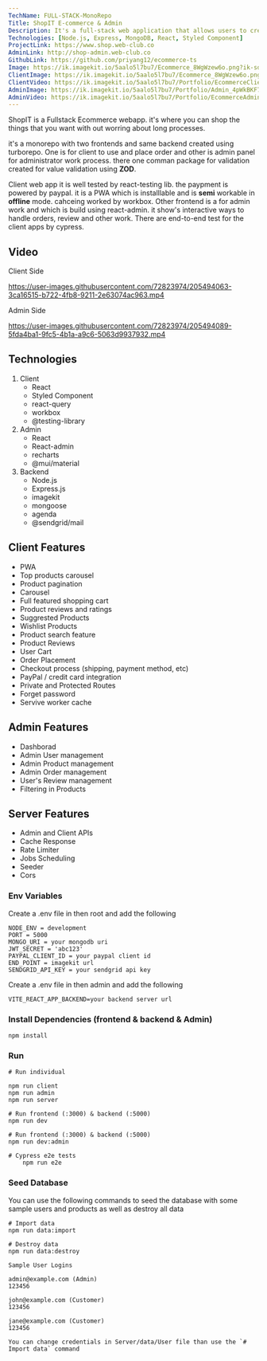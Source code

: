 ```yaml
---
TechName: FULL-STACK-MonoRepo
Title: ShopIT E-commerce & Admin
Description: It's a full-stack web application that allows users to create an account, log in, and create an order. The application also allows users to view their order history, and view their cart. The application is built with Node.js, Express, MongoDB, React, Context API, and Styled Component. The application is deployed on Vercel.
Technologies: [Node.js, Express, MongoDB, React, Styled Component]
ProjectLink: https://www.shop.web-club.co
AdminLink: http://shop-admin.web-club.co
GithubLink: https://github.com/priyang12/ecommerce-ts
Image: https://ik.imagekit.io/5aalo5l7bu7/Ecommerce_8WgWzew6o.png?ik-sdk-version=javascript-1.4.3&updatedAt=1660117461345
ClientImage: https://ik.imagekit.io/5aalo5l7bu7/Ecommerce_8WgWzew6o.png?ik-sdk-version=javascript-1.4.3&updatedAt=1660117461345
ClientVideo: https://ik.imagekit.io/5aalo5l7bu7/Portfolio/EcommerceClient_9av_ILt4v.mp4?ik-sdk-version=javascript-1.4.3&updatedAt=1668355268526
AdminImage: https://ik.imagekit.io/5aalo5l7bu7/Portfolio/Admin_4pWkBKF7g?ik-sdk-version=javascript-1.4.3&updatedAt=1668887257201
AdminVideo: https://ik.imagekit.io/5aalo5l7bu7/Portfolio/EcommerceAdmin_DDzIsBmjK.mp4?ik-sdk-version=javascript-1.4.3&updatedAt=1668887007286
---
```


ShopIT is a Fullstack Ecommerce webapp. it's where you can shop the things that you want with out worring about long processes.

it's a monorepo with two frontends and same backend created using turborepo. One is for client to use and place order and other is admin panel for administrator work process. there one comman package for validation created for value validation using **ZOD**.

Client web app it is well tested by react-testing lib. the paypment is powered by paypal. it is a PWA which is installlable and is **semi** workable in **offline** mode. cahceing worked by workbox. Other frontend is a for admin work and which is build using react-admin. it show's interactive ways to handle orders, review and other work. There are end-to-end test for the client apps by cypress.

## Video

Client Side

https://user-images.githubusercontent.com/72823974/205494063-3ca16515-b722-4fb8-9211-2e63074ac963.mp4

Admin Side

https://user-images.githubusercontent.com/72823974/205494089-5fda4ba1-9fc5-4b1a-a9c6-5063d9937932.mp4

## Technologies

1. Client
   - React
   - Styled Component
   - react-query
   - workbox
   - @testing-library
2. Admin
   - React
   - React-admin
   - recharts
   - @mui/material
3. Backend
   - Node.js
   - Express.js
   - imagekit
   - mongoose
   - agenda
   - @sendgrid/mail

## Client Features

- PWA
- Top products carousel
- Product pagination
- Carousel
- Full featured shopping cart
- Product reviews and ratings
- Suggrested Products
- Wishlist Products
- Product search feature
- Product Reviews
- User Cart
- Order Placement
- Checkout process (shipping, payment method, etc)
- PayPal / credit card integration
- Private and Protected Routes
- Forget password
- Servive worker cache

## Admin Features

- Dashborad
- Admin User management
- Admin Product management
- Admin Order management
- User's Review management
- Filtering in Products

## Server Features

- Admin and Client APIs
- Cache Response
- Rate Limiter
- Jobs Scheduling
- Seeder
- Cors

### Env Variables

Create a .env file in then root and add the following

```
NODE_ENV = development
PORT = 5000
MONGO_URI = your mongodb uri
JWT_SECRET = 'abc123'
PAYPAL_CLIENT_ID = your paypal client id
END_POINT = imagekit url
SENDGRID_API_KEY = your sendgrid api key

```

Create a .env file in then admin and add the following

```
VITE_REACT_APP_BACKEND=your backend server url
```

### Install Dependencies (frontend & backend & Admin)

```
npm install
```

### Run

```
# Run individual

npm run client
npm run admin
npm run server

# Run frontend (:3000) & backend (:5000)
npm run dev

# Run frontend (:3000) & backend (:5000)
npm run dev:admin

# Cypress e2e tests
	npm run e2e

```

### Seed Database

You can use the following commands to seed the database with some sample users and products as well as destroy all data

```
# Import data
npm run data:import

# Destroy data
npm run data:destroy
```

```
Sample User Logins

admin@example.com (Admin)
123456

john@example.com (Customer)
123456

jane@example.com (Customer)
123456

You can change credentials in Server/data/User file than use the `# Import data` command
```
